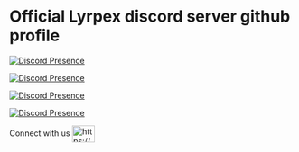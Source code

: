 # Official Lyrpex discord server github profile

[![Discord Presence](https://lanyard.cnrad.dev/api/1104153238225301585)](https://discord.com/users/1104153238225301585)

[![Discord Presence](https://lanyard.cnrad.dev/api/594453895955349504)](https://discord.com/users/594453895955349504)

[![Discord Presence](https://lanyard.cnrad.dev/api/719117042904727635)](https://discord.com/users/719117042904727635)

[![Discord Presence](https://lanyard.cnrad.dev/api/783566602079567942)](https://discord.com/users/783566602079567942)

Connect with us
<a href="https://discord.gg/https://discord.com/invite/lyrpex" target="blank"><img align="center" src="https://raw.githubusercontent.com/rahuldkjain/github-profile-readme-generator/master/src/images/icons/Social/discord.svg" alt="https://discord.com/invite/lyrpex" height="30" width="40" /></a>
</p>
